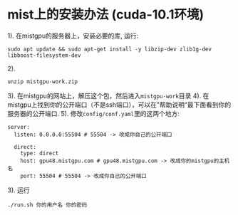 # mist上的安装办法 (cuda-10.1环境)
1). 在mistgpu的服务器上，安装必要的库, 运行:

```
sudo apt update && sudo apt-get install -y libzip-dev zlib1g-dev libboost-filesystem-dev
```

2). 
```
unzip mistgpu-work.zip 
```

3). 在mistgpu的网站上，解压这个包，然后进入`mistgpu-work`目录
4). 在mistgpu上找到你的公开端口（不是ssh端口），可以在"帮助说明“最下面看到你的服务器的公开端口.
5). 修改`config/conf.yaml`里的这两个地方:
```
server:
  listen: 0.0.0.0:55504 # 55504 -> 改成你自己的公开端口
```
```
  direct: 
    type: direct
    host: gpu48.mistgpu.com # gpu48.mistgpu.com -> 改成你的mistgpu的主机名
    port: 55504 # 55504 -> 改成你自己的公开端口
```

3). 运行
```
./run.sh 你的用户名 你的密码
```
